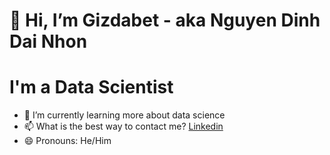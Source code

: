 # 👋 Hi, I’m Gizdabet -  aka Nguyen Dinh Dai Nhon

# I'm a Data Scientist


- 🌱 I’m currently learning more about data science
- 📫 What is the best way to contact me? [Linkedin]([url](https://www.linkedin.com/in/nguyendinhdainhon/))
- 😄 Pronouns: He/Him


<!---
Gizdabet/Gizdabet is a ✨ special ✨ repository because its `README.md` (this file) appears on your GitHub profile.
You can click the Preview link to take a look at your changes.
--->
